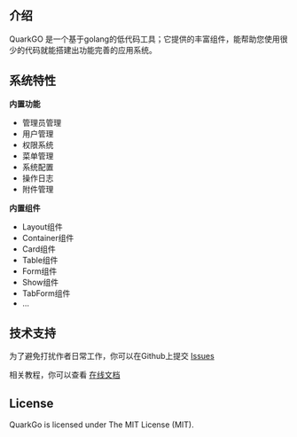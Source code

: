 ## 介绍
QuarkGO 是一个基于golang的低代码工具；它提供的丰富组件，能帮助您使用很少的代码就能搭建出功能完善的应用系统。

## 系统特性

**内置功能**
* 管理员管理
* 用户管理
* 权限系统
* 菜单管理
* 系统配置
* 操作日志
* 附件管理

**内置组件**
* Layout组件
* Container组件
* Card组件
* Table组件
* Form组件
* Show组件
* TabForm组件
* ...

## 技术支持
为了避免打扰作者日常工作，你可以在Github上提交 [Issues](https://github.com/quarkcms/quark-go/issues)

相关教程，你可以查看 [在线文档](http://www.quarkcms.com/quark-go/)

## License
QuarkGo is licensed under The MIT License (MIT).